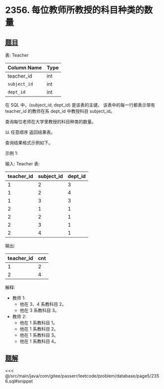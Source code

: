 # 2356. 每位教师所教授的科目种类的数量
## [题目](https://leetcode.cn/problems/number-of-unique-subjects-taught-by-each-teacher/)

表: Teacher

| Column Name  | Type |
|:-------------|:-----|
| teacher_id   | int  |
| `subject_id` | int  |
| `dept_id`    | int  |

在 SQL 中，(subject_id, dept_id) 是该表的主键。
该表中的每一行都表示带有 teacher_id 的教师在系 dept_id 中教授科目 subject_id。

查询每位老师在大学里教授的科目种类的数量。

以 任意顺序 返回结果表。

查询结果格式示例如下。

示例 1:

输入:
Teacher 表:

| teacher_id | subject_id | dept_id |
|:-----------|:-----------|:--------|
| 1          | 2          | 3       |
| 1          | 2          | 4       |
| 1          | 3          | 3       |
| 2          | 1          | 1       |
| 2          | 2          | 1       |
| 2          | 3          | 1       |
| 2          | 4          | 1       |

输出:

| teacher_id | cnt |
|:-----------|:----|
| 1          | 2   |
| 2          | 4   |

解释:

- 教师 1:
    - 他在 3、4 系教科目 2。
    - 他在 3 系教科目 3。
- 教师 2:
    - 他在 1 系教科目 1。
    - 他在 1 系教科目 2。
    - 他在 1 系教科目 3。
    - 他在 1 系教科目 4。

## [题解](https://github.com/PasseRR/JavaLeetCode/blob/master/src/main/java/com/gitee/passerr/leetcode/problem/database/page5/2356.sql)

<<< @/src/main/java/com/gitee/passerr/leetcode/problem/database/page5/2356.sql#snippet
